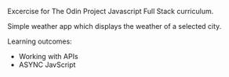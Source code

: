 Excercise for The Odin Project Javascript Full Stack curriculum.

Simple weather app which displays the weather of a selected city.

Learning outcomes:
- Working with APIs
- ASYNC JavScript
